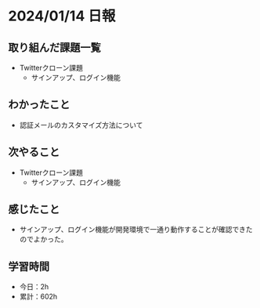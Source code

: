 # 2024/01/14 日報
## 取り組んだ課題一覧
- Twitterクローン課題
  - サインアップ、ログイン機能

## わかったこと
- 認証メールのカスタマイズ方法について

## 次やること
- Twitterクローン課題
  - サインアップ、ログイン機能

## 感じたこと
- サインアップ、ログイン機能が開発環境で一通り動作することが確認できたのでよかった。

## 学習時間
- 今日：2h
- 累計：602h
